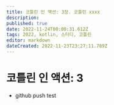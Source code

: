 ```yaml
---
title: 코틀린 인 액션: 3장. 코틀린 xxxx
description: 
published: true
date: 2022-11-24T00:00:31.612Z
tags: 2022, kotlin, 스터디, 코틀린
editor: markdown
dateCreated: 2022-11-23T23:27:11.789Z
---
```


# 코틀린 인 액션: 3

- github push test
